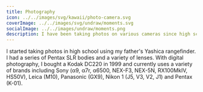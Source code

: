 ```yaml
---
title: Photography
icon: ../../images/svg/kawaii/photo-camera.svg
coverImage: ../../images/svg/undraw/moments.svg
socialImage: ../../images/undraw/moments.png
description: I have been taking photos on various cameras since high school.
---
```


I started taking photos in high school using my father's Yashica rangefinder. I had a series of Pentax SLR bodies and a variety of lenses. With digital photography, I bought a Kodak DC220 in 1999 and currently uses a variety of brands including Sony (α9, α7r, α6500, NEX-F3, NEX-5N, RX100MkIV, HS50V), Leica (M10), Panasonic (GX9), Nikon 1 (J5, V3, V2, J1) and Pentax (K-01).
